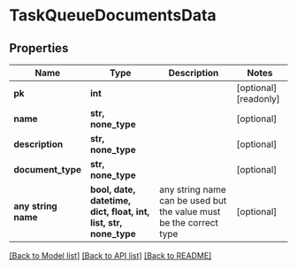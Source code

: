 # TaskQueueDocumentsData


## Properties
Name | Type | Description | Notes
------------ | ------------- | ------------- | -------------
**pk** | **int** |  | [optional] [readonly] 
**name** | **str, none_type** |  | [optional] 
**description** | **str, none_type** |  | [optional] 
**document_type** | **str, none_type** |  | [optional] 
**any string name** | **bool, date, datetime, dict, float, int, list, str, none_type** | any string name can be used but the value must be the correct type | [optional]

[[Back to Model list]](../README.md#documentation-for-models) [[Back to API list]](../README.md#documentation-for-api-endpoints) [[Back to README]](../README.md)


